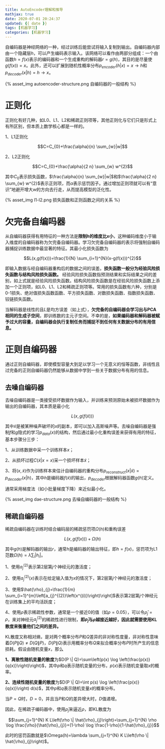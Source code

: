 ```yaml
---
title: AutoEncoder理解和推导
mathjax: true
date: 2020-07-01 20:24:37
updated: {{ date }}
tags: [机器学习]
categories: [机器学习]
---
```


自编码器是神经网络的一种，经过训练后能尝试将输入复制到输出。自编码器内部由一个隐藏层$h$，可以产生编码表示输入。该网络可以看作由两部分组成：一个由函数$h=f(x)$表示的编码器和一个生成重构的解码器$r=g(h)$，其目的是尽量使$g(f(x))=x$。此外，还可以扩展到随机性概率分布$p_{encoder}(h|x)=x \to h$和$p_{decoder}(x|h)=h \to x$。

{% asset_img autoencoder-structure.png 自编码器的一般结构 %}

# 正则化

正则化有好几种，如L0、L1、L2和稀疏正则项等，其他正则化与它们只是形式上有所区别，但本质上数学核心都是一样的。

1、L1正则化

$$C=C_{0}+\frac{\alpha}{n} \sum_{w}|w|$$

2、L2正则化

$$C=C_{0}+\frac{\alpha}{2 n} \sum_{w} w^{2}$$

其中$C_{0}$表示损失函数，$\frac{\alpha}{n} \sum_{w}|w|$和$\frac{\alpha}{2 n} \sum_{w} w^{2}$表示正则项，而$\alpha$表示惩罚因子。通过增加正则项就可以有“意识”地避开增大$w$的方向去行走，从而提高模型的泛化性。

{% asset_img l1-l2.png 损失函数和正则函数之间的关系 %}

# 欠完备自编吗器

从自编码器获得有用特征的一种方法是**限制$h$的维度比$x$小**，这种编码维度小于输入维度的自编码器称为欠完备自编码器。学习欠完备自编码器的表示将强制自编码器捕捉训练数据中最显著的特征。其最小化损失函数为

$$L(x,g(f(x)))=\frac{1}{N} \sum_{i=1}^{N}(x-g(f(x)))^{2}$$

即输入数据与经自编码器重构后的数据之间的误差。**损失函数一般分为经验风险损失函数与结构风险损失函数。** 经验风险损失函数指预测结果和实际结果之间的差别，如上式就是经验风险损失函数。结构风险损失函数是在经验风险损失函数上添加一个正则项，如L0、L1、L2和稀疏正则项等。常用的损失函数有六种，分别是0-1损失、绝对值损失函数函数、平方损失函数、对数损失函数、指数损失函数、铰链损失函数。

当解码器是线性的且$L$是均方误差（如上式），**欠完备的自编码器会学习出与PCA相同的生成子空间**，即训练数的主元子空间。不幸的是，**如果编码器和解码器被赋予过大的容量，自编码器会执行复制任务而捕捉不到任何有关数据分布的有用信息。**

# 正则自编码器

通过正则自编码器，即使模型容量大到足以学习一个无意义的恒等函数，非线性且过完备的正则自编码器仍然能够从数据中学到一些关于数据分布有用的信息。

## 去噪自编码器

去噪自编码器是一类接受损坏数据作为输入，并训练来预测原始未被损坏数据作为输出的自编码器，其本质是最小化

$$L(x, g(f(\tilde{x})))$$

其中$\tilde{x}$是被某种噪声破坏的$x$的副本，即可以加入高斯噪声等。去噪自编码器是强制$f$和$g$隐式的学习$p_{data}(x)$的结构，然后通过最小化重构误差来获得有用的特征，基本步骤分三步：

1、从训练数据中采一个训练样本$x$；

2、从损坏过程$C(\tilde{x}|x=x)$采一个损坏样本$\tilde{x}$；

3、将$(x,\tilde{x})$作为训练样本来估计自编码器的重构分布$p_{reconstruct}(x|\tilde{x})=p_{decoder}(x|h)$，其中$h$是编码器$f(\tilde{x})$的输出，$p_{decoder}$根据解码器函数$g(h)$定义。

通常采用梯度法（如小批量梯度下降）来近似最小化。

{% asset_img dae-structure.png 去噪自编码器的一般结构 %}

## 稀疏自编码器

稀疏自编码器在训练时结合编码层的稀疏惩罚项$\Omega (h)$和重构误差

$$L(x, g(f(x)))+\Omega (h)$$

其中$g(h)$是解码器的输出$r$，通常$h$是编码器的输出特征，即$h=f(x)$，惩罚项为L1范数$\Omega(h)=\lambda \sum_{i}\left|h_{i}\right|$。

1、使用$a_{j}^{(2)}$表示第2层第$j$个神经元的激活度；

2、使用$a_{j}^{(2)}(x)$表示在给定输入值为$x$的情况下，第2层第$j$个神经元的激活度；

3、使用$\hat{\rho}_{j}=\frac{1}{m} \sum_{i=1}^{m}\left[a_{j}^{(2)}\left(x^{(i)}\right)\right]$表示第2层第$j$个神经元在训练集上的平均活跃度；

4、使用$\rho$表示稀疏性参数，通常是一个接近0的值（如$\rho=0.05$），可以令$\hat{\rho}_{j}=\rho$，来对神经元$a_{j}^{(2)}$的稀疏性进行限制，**即$\hat{\rho}_{j}$与$\rho$越接近越好，因此就需要使用KL散度来衡量他们之间的差异。**

KL散度又称相对熵，是对两个概率分布$P$和$Q$差异的非对称性度量，非对称性意味着$D(P \| Q) \neq D(Q \| P)$，$D(P \| Q)$表示用概率分布$Q$来拟合概率分布$P$时所产生的信息损耗。假设由随机变量$x$，那么

**1、离散性随机变量的散度**为$D(P \| Q)=\sum\left(p(x) \log \left(\frac{p(x)}{q(x)}\right)\right)$，其中$p$和$q$表示随机变量的分布，$p(x)$表示随机变量取$x$的概率。

**2、连续性随机变量的散度**为$D(P \| Q)=\int p(s) \log \left(\frac{p(x)}{q(x)}\right) d(s)$，其中$p$和$q$表示随机变量$x$的概率分布。

当$P=Q$时，$D=0$，并且当$P$和$Q$的差异增大时，$D$值递增。

因此，在稀疏子编码器中，使用$\hat{\rho}_{j}$来逼近$\rho$，即KL散度为

$$\sum_{j=1}^{N} K L\left(\rho \| \hat{\rho}_{j}\right)=\sum_{j=1}^{N} \rho \log \frac{\rho}{\hat{\rho}_{j}}+(1-\rho) \log \frac{1-\rho}{1-\hat{\rho}_{j}}$$

此时的惩罚函数就是$\Omega(h)=\lambda \sum_{j=1}^{N} K L\left(\rho \| \hat{\rho}_{j}\right)$。

